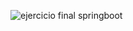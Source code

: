 ![ejercicio final springboot](https://github.com/user-attachments/assets/d8613962-612f-422d-8076-39182482d90b)
